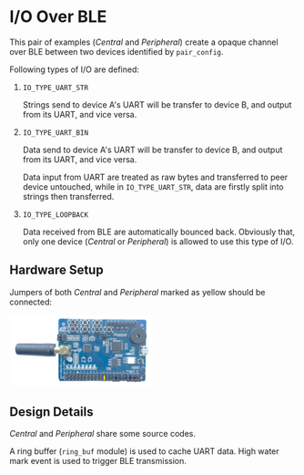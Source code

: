 # I/O Over BLE

This pair of examples (_Central_ and _Peripheral_) create a opaque channel over BLE between two
devices identified by `pair_config`.

Following types of I/O are defined:

1. `IO_TYPE_UART_STR`

    Strings send to device A's UART will be transfer to device B, and output from its UART, and vice versa.

1. `IO_TYPE_UART_BIN`

    Data send to device A's UART will be transfer to device B, and output from its UART, and vice versa.

    Data input from UART are treated as raw bytes and transferred to peer device untouched, while
    in `IO_TYPE_UART_STR`, data are firstly split into strings then transferred.

1. `IO_TYPE_LOOPBACK`

    Data received from BLE are automatically bounced back. Obviously that, only one device (_Central_
    or _Peripheral_) is allowed to use this type of I/O.

## Hardware Setup

Jumpers of both _Central_ and _Peripheral_ marked as yellow should be connected:

<img src="./img/hardware.png" width="50%">

## Design Details

_Central_ and _Peripheral_ share some source codes.

A ring buffer (`ring_buf` module) is used to cache UART data. High water mark event is used to trigger BLE
transmission.